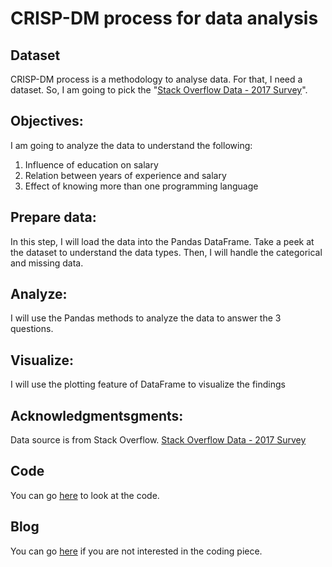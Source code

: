 # CRISP-DM process for data analysis

## Dataset
CRISP-DM process is a methodology to analyse data. For that, I need a dataset. So, I am going to pick the "[Stack Overflow Data - 2017 Survey](https://insights.stackoverflow.com/survey)".

## Objectives:
I am going to analyze the data to understand the following:
1. Influence of education on salary
2. Relation between years of experience and salary
3. Effect of knowing more than one programming language

## Prepare data:
In this step, I will load the data into the Pandas DataFrame. Take a peek at the dataset to understand the data types.
Then, I will handle the categorical and missing data.

## Analyze:
I will use the Pandas methods to analyze the data to answer the 3 questions.

## Visualize:
I will use the plotting feature of DataFrame to visualize the findings

## Acknowledgmentsgments:
Data source is from Stack Overflow.
[Stack Overflow Data - 2017 Survey](https://insights.stackoverflow.com/survey)

## Code
You can go [here](https://github.com/JambulingamD/StackOverflowData2017Survey/blob/master/StackOverflowData2017Survey.ipynb) to look at the code.

## Blog
You can go [here](https://medium.com/@jambs/basic-analysis-of-data-129700faaf60) if you are not interested in the coding piece.